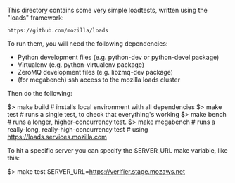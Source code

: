 This directory contains some very simple loadtests, written using
the "loads" framework:

    https://github.com/mozilla/loads


To run them, you will need the following dependencies:

  * Python development files (e.g. python-dev or python-devel package)
  * Virtualenv (e.g. python-virtualenv package)
  * ZeroMQ development files (e.g. libzmq-dev package)
  * (for megabench) ssh access to the mozilla loads cluster

Then do the following:

  $> make build       # installs local environment with all dependencies
  $> make test        # runs a single test, to check that everything's working
  $> make bench       # runs a longer, higher-concurrency test.
  $> make megabench   # runs a really-long, really-high-concurrency test
                      # using https://loads.services.mozilla.com

To hit a specific server you can specify the SERVER_URL make variable, like
this:

  $> make test SERVER_URL=https://verifier.stage.mozaws.net

